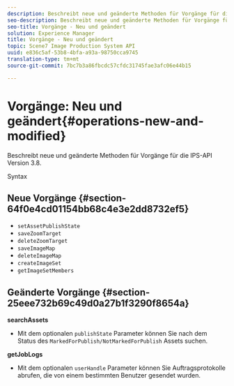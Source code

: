 ```yaml
---
description: Beschreibt neue und geänderte Methoden für Vorgänge für die IPS-API Version 3.8.
seo-description: Beschreibt neue und geänderte Methoden für Vorgänge für die IPS-API Version 3.8.
seo-title: Vorgänge - Neu und geändert
solution: Experience Manager
title: Vorgänge - Neu und geändert
topic: Scene7 Image Production System API
uuid: e836c5af-53b8-4bfa-a93a-98750cca9745
translation-type: tm+mt
source-git-commit: 7bc7b3a86fbcdc57cfdc31745fae3afc06e44b15

---
```



# Vorgänge: Neu und geändert{#operations-new-and-modified}

Beschreibt neue und geänderte Methoden für Vorgänge für die IPS-API Version 3.8.

Syntax

## Neue Vorgänge {#section-64f0e4cd01154bb68c4e3e2dd8732ef5}

* `setAssetPublishState`
* `saveZoomTarget`
* `deleteZoomTarget`
* `saveImageMap`
* `deleteImageMap`
* `createImageSet`
* `getImageSetMembers`

## Geänderte Vorgänge {#section-25eee732b69c49d0a27b1f3290f8654a}

**searchAssets**

* Mit dem optionalen `publishState` Parameter können Sie nach dem Status des `MarkedForPublish/NotMarkedForPublish` Assets suchen.

**getJobLogs**

* Mit dem optionalen `userHandle` Parameter können Sie Auftragsprotokolle abrufen, die von einem bestimmten Benutzer gesendet wurden.

